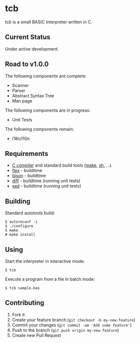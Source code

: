 # tcb

tcb is a small BASIC Interpreter written in C.

## Current Status

Under active development.

## Road to v1.0.0

The following components are complete:

* Scanner
* Parser
* Abstract Syntax Tree
* Man page

The following components are in progress:

* Unit Tests

The following components remain:

* i18n/l10n

## Requirements

* [C compiler](http://www.gnu.org/software/gcc/) and standard build tools ([make](http://www.gnu.org/software/make/), [sh](http://www.gnu.org/software/bash/), ...).
* [flex](http://www.gnu.org/software/flex/) - buildtime
* [bison](http://www.gnu.org/software/bison/) - buildtime
* [diff](http://www.gnu.org/software/diffutils/) - buildtime (running unit tests)
* [sed](https://www.gnu.org/software/sed/) - buildtime (running unit tests)

## Building

Standard autotools build:

    $ autoreconf -i
    $ ./configure
    $ make
    # make install

## Using

Start the interpreter in interactive mode:

    $ tcb

Execute a program from a file in batch mode:

    $ tcb sample.bas

## Contributing

1. Fork it
2. Create your feature branch (`git checkout -b my-new-feature`)
3. Commit your changes (`git commit -am 'Add some feature'`)
4. Push to the branch (`git push origin my-new-feature`)
5. Create new Pull Request
